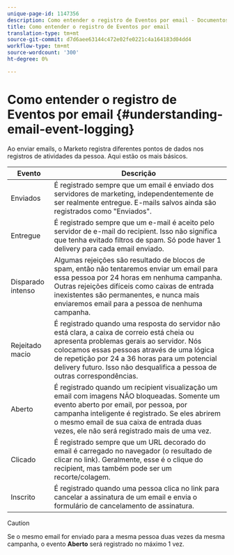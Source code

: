 ```yaml
---
unique-page-id: 1147356
description: Como entender o registro de Eventos por email - Documentos do Marketing - Documentação do produto
title: Como entender o registro de Eventos por email
translation-type: tm+mt
source-git-commit: d7d6aee63144c472e02fe0221c4a164183d04dd4
workflow-type: tm+mt
source-wordcount: '300'
ht-degree: 0%

---
```



# Como entender o registro de Eventos por email {#understanding-email-event-logging}

Ao enviar emails, o Marketo registra diferentes pontos de dados nos registros de atividades da pessoa. Aqui estão os mais básicos.

| Evento | Descrição |
|---|---|
| Enviados | É registrado sempre que um email é enviado dos servidores de marketing, independentemente de ser realmente entregue. E-mails salvos ainda são registrados como &quot;Enviados&quot;. |
| Entregue | É registrado sempre que um e-mail é aceito pelo servidor de e-mail do recipient. Isso não significa que tenha evitado filtros de spam. Só pode haver 1 delivery para cada email enviado. |
| Disparado intenso | Algumas rejeições são resultado de blocos de spam, então não tentaremos enviar um email para essa pessoa por 24 horas em nenhuma campanha. Outras rejeições difíceis como caixas de entrada inexistentes são permanentes, e nunca mais enviaremos email para a pessoa de nenhuma campanha. |
| Rejeitado macio | É registrado quando uma resposta do servidor não está clara, a caixa de correio está cheia ou apresenta problemas gerais ao servidor. Nós colocamos essas pessoas através de uma lógica de repetição por 24 a 36 horas para um potencial delivery futuro. Isso não desqualifica a pessoa de outras correspondências. |
| Aberto | É registrado quando um recipient visualização um email com imagens NÃO bloqueadas. Somente um evento aberto por email, por pessoa, por campanha inteligente é registrado. Se eles abrirem o mesmo email de sua caixa de entrada duas vezes, ele não será registrado mais de uma vez. |
| Clicado | É registrado sempre que um URL decorado do email é carregado no navegador (o resultado de clicar no link). Geralmente, esse é o clique do recipient, mas também pode ser um recorte/colagem. |
| Inscrito | É registrado quando uma pessoa clica no link para cancelar a assinatura de um email e envia o formulário de cancelamento de assinatura. |

>[!CAUTION]
>
>Se o mesmo email for enviado para a mesma pessoa duas vezes da mesma campanha, o evento **Aberto** será registrado no máximo 1 vez.

